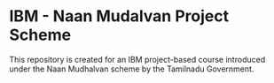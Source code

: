# IBM - Naan Mudalvan Project Scheme
This repository is created for an IBM project-based course introduced under the Naan Mudhalvan scheme by the Tamilnadu Government.

